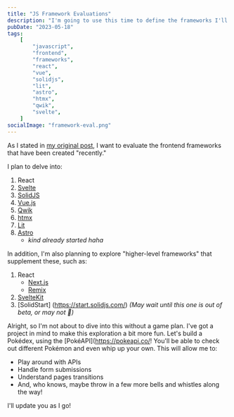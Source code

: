 ```yaml
---
title: "JS Framework Evaluations"
description: "I'm going to use this time to define the frameworks I'll be looking at and requirements..."
pubDate: "2023-05-18"
tags:
    [
        "javascript",
        "frontend",
        "frameworks",
        "react",
        "vue",
        "solidjs",
        "lit",
        "astro",
        "htmx",
        "qwik",
        "svelte",
    ]
socialImage: "framework-eval.png"
---
```


As I stated in [my original post](../01/a-new-blog-why.md), I want to evaluate the frontend frameworks that have been
created "recently."

I plan to delve into:

1.  React
2.  [Svelte](https://svelte.dev/)
3.  [SolidJS](https://www.solidjs.com/)
4.  [Vue.js](https://vuejs.org/)
5.  [Qwik](https://qwik.builder.io/)
6.  [htmx](https://htmx.org/)
7.  [Lit](https://lit.dev/)
8.  [Astro](https://astro.build/)
    -   _kind already started haha_

In addition, I'm also planning to explore "higher-level frameworks" that supplement these, such as:

1.  React
    -   [Next.js](https://nextjs.org/)
    -   [Remix](https://remix.run/)
2.  [SvelteKit](https://kit.svelte.dev/)
3.  [SolidStart] (https://start.solidjs.com/) _(May wait until this one is out of beta, or may not 🤷)_

Alright, so I'm not about to dive into this without a game plan. I've got a project in mind to make this exploration a
bit more fun. Let's build a Pokédex, using the [PokéAPI](https://pokeapi.co/! You'll be able to check out different
Pokémon and even whip up your own. This will allow me to:

-   Play around with APIs
-   Handle form submissions
-   Understand pages transitions
-   And, who knows, maybe throw in a few more bells and whistles along the way!

I'll update you as I go!
